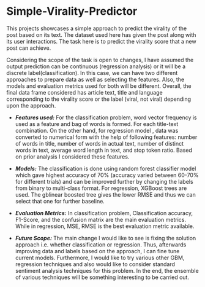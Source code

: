# Simple-Virality-Predictor

This projects showcases a simple approach to predict the virality of the post based on its text. The dataset used here has given the post along with its user interactions. The task here is to predict the virality score that a new post can achieve.

Considering the scope of the task is open to changes, I have assumed the output prediction can be continuous (regression analysis) or it will be a discrete label(classification). In this case, we can have two different approaches to prepare data as well as selecting the features. Also, the models and evaluation metrics used for both will be different. Overall, the final data frame considered has article text, title and language corresponding to the virality score or the label (viral, not viral) depending upon the approach.

* ***Features used:*** For the classification problem, word vector frequency is used as a feature and bag of words is formed. For each title-text combination. On the other hand, for regression model , data was converted to numerical form with the help of following features: number of words in title, number of words in actual text, number of distinct words in text, average word length in text, and stop token ratio. Based on prior analysis I considered these features.

* ***Models:*** The classification is done using random forest classifier model which gave highest accuracy of 70% (accuracy varied between 60-70% for different trials) and can be improved further by changing the labels from binary to multi-class format. For regression, XGBoost trees are used. The gblinear boosted tree gives the lower RMSE and thus we can select that one for further baseline.

* ***Evaluation Metrics:*** In classification problem, Classification accuracy, F1-Score, and the confusion matrix are the main evaluation metrics. While in regression, MSE, RMSE is the best evaluation metric available.

* ***Future Scope:*** The main change I would like to see is fixing the solution approach i.e. whether classification or regression. Thus, afterwards improving data and labels based on the approach, I can fine tune current models. Furthermore, I would like to try various other GBM, regression techniques and also would like to consider standard sentiment analysis techniques for this problem. In the end, the ensemble of various techniques will be something interesting to be carried out.
